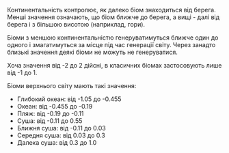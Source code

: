 Континентальність контролює, як далеко біом знаходиться від берега. Менші значення означають, що біом ближче до берега, а вищі - далі від берега і з більшою висотою (наприклад, гори).

Біоми з меншою континентальністю генеруватимуться ближче один до одного і змагатимуться за місце під час генерації світу. Через занадто близькі значення деякі біоми не можуть не генеруватися.

Хоча значення від -2 до 2 дійсні, в класичних біомах застосовують лише від -1 до 1.

Біоми верхнього світу мають такі значення:

* Глибокий океан: від -1.05 до -0.455
* Океан: від -0.455 до -0.19
* Пляж: від -0.19 до -0.11
* Суша: від -0.11 до 0.55
* Ближня суша: від -0.11 до 0.03
* Середня суша: від 0.03 до 0.3
* Далека суша: від 0.3 до 1.0
